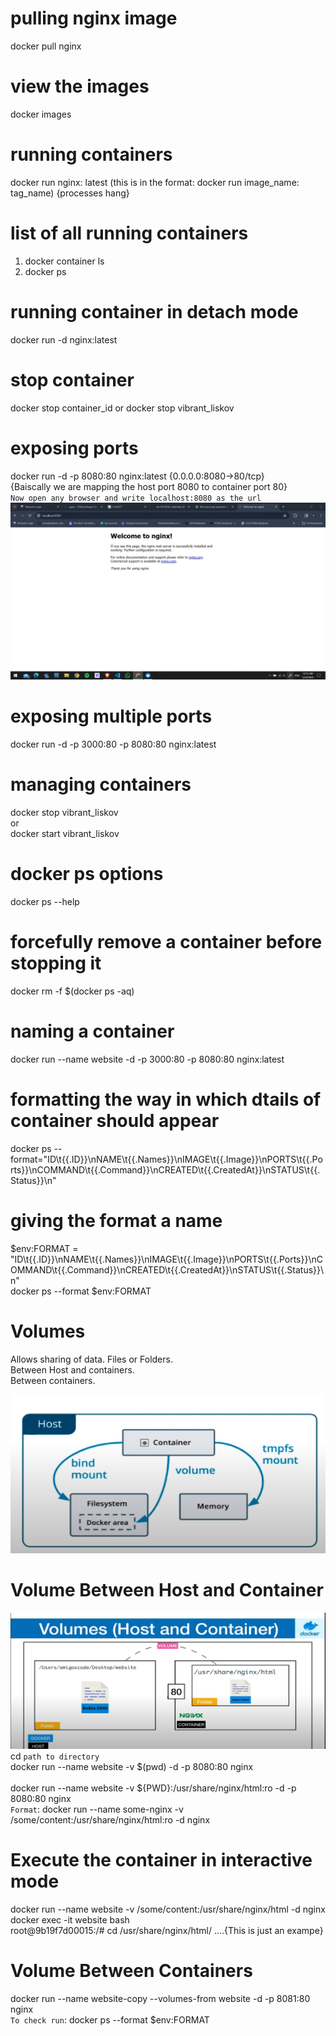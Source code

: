 # pulling nginx image

docker pull nginx

# view the images

docker images

# running containers

docker run nginx: latest (this is in the format: docker run image_name: tag_name) {processes hang}

# list of all running containers

1. docker container ls
2. docker ps

# running container in detach mode

docker run -d nginx:latest

# stop container

docker stop container_id
or
docker stop vibrant_liskov

# exposing ports

docker run -d -p 8080:80 nginx:latest
{0.0.0.0:8080->80/tcp} <br/>{Baiscally we are mapping the host port 8080 to container port 80}<br/>
`Now open any browser and write localhost:8080 as the url`<br/>
![Broswer Screenshot localost:8080](image.png)

# exposing multiple ports

docker run -d -p 3000:80 -p 8080:80 nginx:latest

# managing containers

docker stop vibrant_liskov
<br/> or <br/>
docker start vibrant_liskov

# docker ps options

docker ps --help

# forcefully remove a container before stopping it

docker rm -f $(docker ps -aq)

# naming a container

docker run --name website -d -p 3000:80 -p 8080:80 nginx:latest

# formatting the way in which dtails of container should appear

docker ps --format="ID\t{{.ID}}\nNAME\t{{.Names}}\nIMAGE\t{{.Image}}\nPORTS\t{{.Ports}}\nCOMMAND\t{{.Command}}\nCREATED\t{{.CreatedAt}}\nSTATUS\t{{.Status}}\n"

# giving the format a name

$env:FORMAT = "ID\t{{.ID}}\nNAME\t{{.Names}}\nIMAGE\t{{.Image}}\nPORTS\t{{.Ports}}\nCOMMAND\t{{.Command}}\nCREATED\t{{.CreatedAt}}\nSTATUS\t{{.Status}}\n"
<br/>
docker ps --format $env:FORMAT

# Volumes

Allows sharing of data. Files or Folders.<br/>
Between Host and containers.<br/>
Between containers.

![Alt text](image-1.png)

# Volume Between Host and Container

![Alt text](image-2.png)
cd `path to directory` <br/>
docker run --name website -v $(pwd) -d -p 8080:80 nginx <br/>
<br/>
docker run --name website -v ${PWD}:/usr/share/nginx/html:ro -d -p 8080:80 nginx
<br/>
`Format`: docker run --name some-nginx -v /some/content:/usr/share/nginx/html:ro -d nginx
<Remove the ro that stands for read only if you want to add some file to the dir>

# Execute the container in interactive mode

docker run --name website -v /some/content:/usr/share/nginx/html -d nginx <br/>
docker exec -it website bash <br/>
root@9b19f7d00015:/# cd /usr/share/nginx/html/ ....{This is just an exampe}<br/>

# Volume Between Containers

docker run --name website-copy --volumes-from website -d -p 8081:80 nginx <br/>
`To check run`: docker ps --format $env:FORMAT
